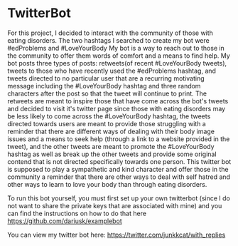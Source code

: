 TwitterBot
==========

For this project, I decided to interact with the community of those with eating disorders. The two hashtags I searched to create my bot were #edProblems and #LoveYourBody My bot is a way to reach out to those in the community to offer them words of comfort and a means to find help. My bot posts three types of posts: retweets(of recent #LoveYourBody tweets), tweets to those who have recently used the #edProblems hashtag, and tweets directed to no particular user that are a recurring motivating message including the #LoveYourBody hashtag and three random characters after the post so that the tweet will continue to print. The retweets are meant to inspire those that have come across the bot's tweets and decided to visit it's twitter page since those with eating disorders may be less likely to come across the #LoveYourBody hashtag, the tweets directed towards users are meant to provide those struggling with a reminder that there are different ways of dealing with their body image issues and a means to seek help (through a link to a website provided in the tweet), and the other tweets are meant to promote the #LoveYourBody hashtag as well as break up the other tweets and provide some original contend that is not directed specifically towards one person. This twitter bot is supposed to play a sympathetic and kind character and offer those in the community a reminder that there are other ways to deal with self hatred and other ways to learn to love your body than through eating disorders. 

To run this bot yourself, you must first set up your own twitterbot (since I do not want to share the private keys that are associated with mine) and you can find the instructions on how to do that here https://github.com/dariusk/examplebot

You can view my twitter bot here: https://twitter.com/junkkcat/with_replies

